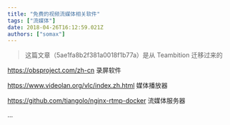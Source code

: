 ```yaml
---
title: "免费的视频流媒体相关软件"
tags: ["流媒体"]
date: 2018-04-26T16:12:59.021Z
authors: ["somax"]
---
```


> 这篇文章（5ae1fa8b2f381a0018f1b77a）是从 Teambition 迁移过来的

https://obsproject.com/zh-cn 录屏软件

https://www.videolan.org/vlc/index.zh.html 媒体播放器

https://github.com/tiangolo/nginx-rtmp-docker 流媒体服务器

...

